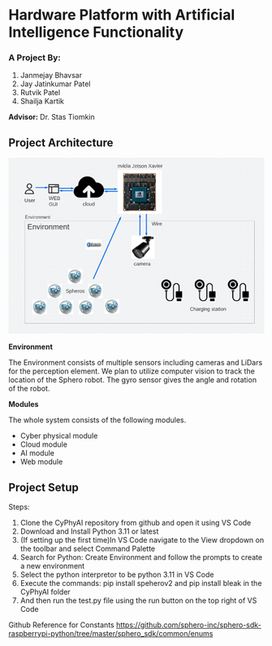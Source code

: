 # **Hardware Platform with Artificial Intelligence Functionality**

### A Project By:

1. Janmejay Bhavsar
2. Jay Jatinkumar Patel
3. Rutvik Patel
4. Shailja Kartik
 
**Advisor:** Dr. Stas Tiomkin 


## **Project Architecture**

![Project Architecture](ProjectArchitecture.png)



**Environment**

The Environment consists of multiple sensors including cameras and LiDars for the perception element. We plan to utilize computer vision to track the location of the Sphero robot. The gyro sensor gives the angle and rotation of the robot.

**Modules**

The whole system consists of the following modules.

- Cyber physical module
- Cloud module
- AI module
- Web module

## **Project Setup** 
Steps:
1) Clone the CyPhyAI repository from github and open it using VS Code
2) Download and Install Python 3.11 or latest
3) (If setting up the first time)In VS Code navigate to the View dropdown on the toolbar and select Command Palette
4) Search for Python: Create Environment and follow the prompts to create a new environment
3) Select the python interpretor to be python 3.11 in VS Code
4) Execute the commands: pip install speherov2 and pip install bleak in the CyPhyAI folder
5) And then run the test.py file using the run button on the top right of VS Code

Github Reference for Constants
https://github.com/sphero-inc/sphero-sdk-raspberrypi-python/tree/master/sphero_sdk/common/enums
